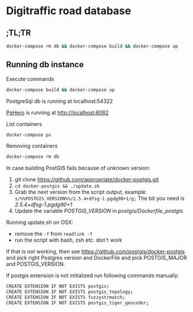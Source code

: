 # Digitraffic road database

## ;TL;TR

````bash
docker-compose rm db && docker-compose build && docker-compose up
````

## Running db instance

Execute commands

````bash
docker-compose build && docker-compose up
````

PostgreSql db is running at localhost:54322

[PgHero](https://github.com/ankane/pghero) is running at [http://localhost:8082](http://localhost:8082)

List containers
``````bash
docker-compose ps
``````

Removing containers
``````bash
docker-compose rm db
``````

In case building PostGIS fails because of unknown version:
1. git clone https://github.com/appropriate/docker-postgis.git
2. `cd docker-postgis && ./update.sh`
3. Grab the next version from the script output, example: `s/%%POSTGIS_VERSION%%/2.5.4+dfsg-1.pgdg90+1/g;` The bit you need is *2.5.4+dfsg-1.pgdg90+1*
4. Update the variable *POSTGIS_VERSION* in *postgis/Dockerfile_postgis*

Running update.sh on OSX:
- remove the `-f` from `readlink -f`
- run the script with bash, zsh etc. don't work

If that is not working, then see https://github.com/postgis/docker-postgis
and pick right Postgres version and DockerFile and pick POSTGIS_MAJOR and POSTGIS_VERSION.

If postgis extension is not initialized run following commands manually:
``````bash
CREATE EXTENSION IF NOT EXISTS postgis;
CREATE EXTENSION IF NOT EXISTS postgis_topology;
CREATE EXTENSION IF NOT EXISTS fuzzystrmatch;
CREATE EXTENSION IF NOT EXISTS postgis_tiger_geocoder;
``````